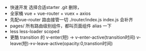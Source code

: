 - 快速开发
  选择合适starter
  .git 删除，
- 全家桶
  vue + vue-router + vuex + axios
- 先配vue-router 路由接管一切
  ./router/index.js index.js 会补齐
- pages/
  所有路由级别组件，都叫页面组件
  alias 一下
- less less-loader
  scoped
- 更酷
  transition 的
  v-enter(短) -> v-enter-active(transition时间)
  v-leave(短)->v-leave-active(opacity:0,transtion时间)